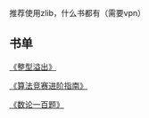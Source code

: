 推荐使用zlib，什么书都有（需要vpn）

## 书单

[《整型溢出》](https://zjr9898.github.io/Books/%E6%95%B4%E5%9E%8B%E6%BA%A2%E5%87%BA%EF%BC%9A%E4%BF%A1%E6%81%AF%E5%AD%A6%E7%AB%9E%E8%B5%9B%E7%9A%84%E5%8F%91%E5%B1%95%EF%BC%8C%E7%B9%81%E8%8D%A3%E4%B8%8E%E8%A1%B0%E9%80%80_%E4%BF%AE%E8%AE%A2%E7%89%88.pdf)

[《算法竞赛进阶指南》]()

[《数论一百题》](Books/数论100题.pdf)
